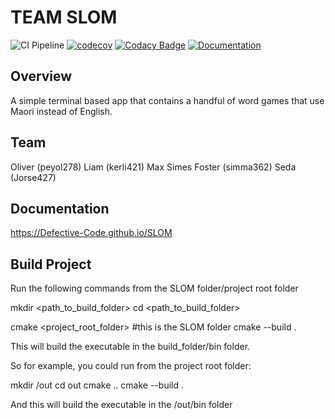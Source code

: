 # TEAM SLOM

![CI Pipeline](https://github.com/Defective-Code/SLOM/actions/workflows/cmake-single-platform.yml/badge.svg)
[![codecov](https://codecov.io/gh/Defective-Code/SLOM/graph/badge.svg?token=PX1DD66OIO)](https://codecov.io/gh/Defective-Code/SLOM)
[![Codacy Badge](https://app.codacy.com/project/badge/Grade/77919c88a2ee4763af99ff78fad7dbb1)](https://app.codacy.com/gh/Defective-Code/SLOM/dashboard?utm_source=gh&utm_medium=referral&utm_content=&utm_campaign=Badge_grade)
[![Documentation](https://img.shields.io/badge/Documentation-Online-blue)](https://Defective-Code.github.io/SLOM)


## Overview

A simple terminal based app that contains a handful of word games that use Maori instead of English.

## Team
Oliver (peyol278)
Liam (kerli421)
Max Simes Foster (simma362)
Seda (Jorse427)

## Documentation 
https://Defective-Code.github.io/SLOM

## Build Project

Run the following commands from the SLOM folder/project root folder

mkdir <path_to_build_folder>
cd <path_to_build_folder>

cmake <project_root_folder> #this is the SLOM folder
cmake --build .

This will build the executable in the build_folder/bin folder.

So for example, you could run from the project root folder:

mkdir /out
cd out
cmake ..
cmake --build .

And this will build the executable in the /out/bin folder 

